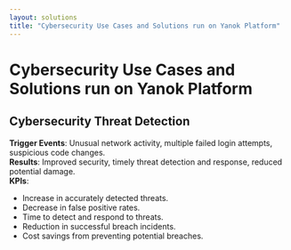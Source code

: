 ```yaml
---
layout: solutions
title: "Cybersecurity Use Cases and Solutions run on Yanok Platform"
---
```


# Cybersecurity Use Cases and Solutions run on Yanok Platform

## Cybersecurity Threat Detection

**Trigger Events**: Unusual network activity, multiple failed login attempts, suspicious code changes.<br />
**Results**: Improved security, timely threat detection and response, reduced potential damage.<br />
**KPIs**:

- Increase in accurately detected threats.
- Decrease in false positive rates.
- Time to detect and respond to threats.
- Reduction in successful breach incidents.
- Cost savings from preventing potential breaches.
